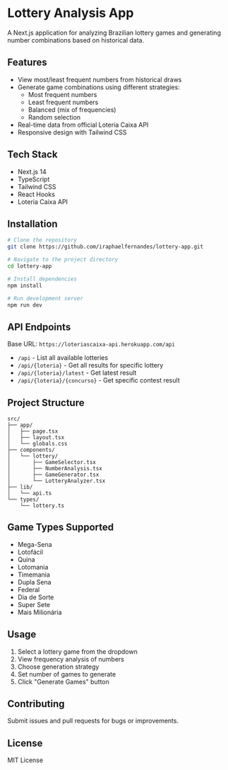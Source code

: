# Lottery Analysis App

A Next.js application for analyzing Brazilian lottery games and generating number combinations based on historical data.

## Features

- View most/least frequent numbers from historical draws
- Generate game combinations using different strategies:
  - Most frequent numbers
  - Least frequent numbers
  - Balanced (mix of frequencies)
  - Random selection
- Real-time data from official Loteria Caixa API
- Responsive design with Tailwind CSS

## Tech Stack

- Next.js 14
- TypeScript
- Tailwind CSS
- React Hooks
- Loteria Caixa API

## Installation

```bash
# Clone the repository
git clone https://github.com/iraphaelfernandes/lottery-app.git

# Navigate to the project directory
cd lottery-app

# Install dependencies
npm install

# Run development server
npm run dev
```

## API Endpoints

Base URL: `https://loteriascaixa-api.herokuapp.com/api`

- `/api` - List all available lotteries
- `/api/{loteria}` - Get all results for specific lottery
- `/api/{loteria}/latest` - Get latest result
- `/api/{loteria}/{concurso}` - Get specific contest result

## Project Structure

```
src/
├── app/
│   ├── page.tsx
│   ├── layout.tsx
│   └── globals.css
├── components/
│   └── lottery/
│       ├── GameSelector.tsx
│       ├── NumberAnalysis.tsx
│       ├── GameGenerator.tsx
│       └── LotteryAnalyzer.tsx
├── lib/
│   └── api.ts
└── types/
    └── lottery.ts
```

## Game Types Supported

- Mega-Sena
- Lotofácil
- Quina
- Lotomania
- Timemania
- Dupla Sena
- Federal
- Dia de Sorte
- Super Sete
- Mais Milionária

## Usage

1. Select a lottery game from the dropdown
2. View frequency analysis of numbers
3. Choose generation strategy
4. Set number of games to generate
5. Click "Generate Games" button

## Contributing

Submit issues and pull requests for bugs or improvements.

## License

MIT License